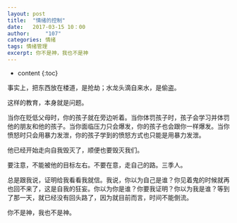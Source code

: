 ```yaml
---
layout: post
title:  "情绪的控制"
date:   2017-03-15 10：00
author:     "107"
categories: 情绪
tags: 情绪管理 
excerpt: 你不是神，我也不是神
---
```

* content
{:toc}

事实上，把东西放在楼道，是抢劫；水龙头滴自来水，是偷盗。

这样的教育，本身就是问题。

当你在贬低父母时，你的孩子就在旁边听着。当你体罚孩子时，孩子会学习并体罚他的朋友和他的孩子。当你面临压力只会爆发，你的孩子也会跟你一样爆发。当你愤怒时只会用暴力发泄，你的孩子学到的愤怒方式也只能是用暴力发泄。

他已经开始走向自我毁灭了，顺便也要毁灭我们。

要注意，不能被他的目标左右。不要在意，走自己的路。三季人。

总是跟我说，证明给我看看我就信。我说，你以为自己是谁？你见着鬼的时候就再也回不来了，这是自我的狂妄。你以为你是谁？你要我证明？你以为我是谁？等到了那一天，就已经没有回头路了，因为就目前而言，时间不能倒流。

你不是神，我也不是神。

